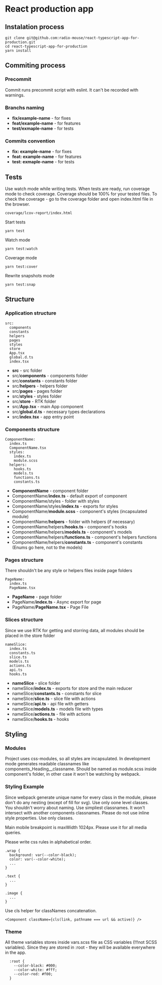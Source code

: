 # React production app

## Instalation process
```
git clone git@github.com:radio-mouse/react-typescript-app-for-production.git
cd react-typescript-app-for-production
yarn install
```


## Commiting process

### Precommit
Commit runs precommit script with eslint. It can't be recorded with warnings.

### Branchs naming
- **fix/example-name**  - for fixes
- **feat/example-name** - for features
- **test/exmaple-name** - for tests


### Commits convention
- **fix: example-name**  - for fixes
- **feat: example-name** - for features
- **test: exmaple-name** - for tests

## Tests
Use watch mode while writing tests. When tests are ready, run coverage mode to check coverage. Coverage should be 100% for your tested files.
To check the coverage - go to the coverage folder and open index.html file in the browser.
```
coverage/lcov-report/index.html
```

Start tests
```
yarn test
```

Watch mode
```
yarn test:watch
```

Coverage mode
```
yarn test:cover
```

Rewrite snapshots mode
```
yarn test:snap
```


## Structure

### Application structure
```
src:
  components
  constants
  helpers
  pages
  styles
  store
  App.tsx
  global.d.ts
  index.tsx
```

- **src**             - src folder
- src/**components**  - components folder
- src/**constants**   - constants folder
- src/**helpers**     - helpers folder
- src/**pages**       - pages folder
- src/**styles**      - styles folder
- src/**store**       - RTK folder
- src/**App.tsx**     - main App component
- src/**global.d.ts** - necessary types declarations
- src/**index.tsx**   - app entry point

### Components structure
```
ComponentName:
  index.ts
  ComponentName.tsx
  styles:
    index.ts
    module.scss
  helpers:
    hooks.ts
    models.ts
    functions.ts
    constants.ts
```

- **ComponentName**                      - component folder
- ComponentName/**index.ts**             - default export of component
- ComponentName/styles                   - folder with styles
- ComponentName/styles/**index.ts**      - exports for styles
- ComponentName/**module.scss**          - component's styles (incapsulated module)
- ComponentName/**helpers**              - folder with helpers (if necessary)
- ComponentName/helpers/**hooks.ts**     - component's hooks
- ComponentName/helpers/**models.ts**    - component's models
- ComponentName/helpers/**functions.ts** - component's helpers functions
- ComponentName/helpers/**constants.ts** - component's constants (Enums go here, not to the models)

### Pages structure
There shouldn't be any style or helpers files inside page folders
```
PageName:
  index.ts
  PageName.tsx
```

- **PageName**          - page folder
- PageName/**index.ts**     - Async export for page
- PageName/**PageName.tsx** - Page File

### Slices structure
Since we use RTK for getting and storring data, all modules should be placed in the store folder
```
nameSlice:
  index.ts
  constants.ts
  slice.ts
  models.ts
  actions.ts
  api.ts
  hooks.ts
```

- **nameSlice**              - slice folder
- nameSlice/**index.ts**     - exports for store and the main reducer
- nameSlice/**constants.ts** - constants for slice
- nameSlice/**slice.ts**     - slice file with actions
- nameSlice/**api.ts**       - api file with getters
- nameSlice/**models.ts**    - models file with types
- nameSlice/**actions.ts**  - file with actions
- nameSlice/**hooks.ts**     - hooks

## Styling

### Modules
Project uses css-modules, so all styles are incapsulated. In development mode generates readable classnames like components_Heading__classname. Should be named as module.scss inside component's folder, in other case it won't be watching by webpack.

### Styling Example
Since webpack generate unique name for every class in the module, please don't do any nesting (except of fill for svg). Use only oone level classes. You shouldn't worry about naming. Use simpliest classnames. It won't intersect with another components classnames. Please do not use inline style properties. Use only classes.

Main mobile breakpoint is maxWidth 1024px. Please use it for all media queries.

Please write css rules in alphabetical order.

```
.wrap {
  background: var(--color-black);
  color: var(--color-white);
  ...
}

.text {
  ...
}

.image {
  ...
}
```

Use cls helper for classNames concatenation.
```
<Component className={cls(link, pathname === url && active)} />
```

### Theme
All theme variables stores inside vars.scss file as CSS variables (!!!not SCSS variables). Since they are stored in :root - they will be available everywhere in the app.
```
  :root {
    --color-black: #000;
    --color-white: #fff;
    --color-red: #f00;
  }
```
